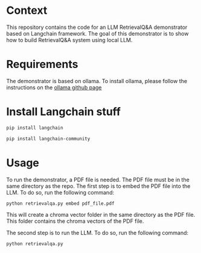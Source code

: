 # Context

This repository contains the code for an LLM RetrievalQ&A demonstrator based on Langchain framework.
The goal of this demonstrator is to show how to build RetrievalQ&A system using local LLM.

# Requirements

The demonstrator is based on ollama. To install ollama, please follow the instructions on the [ollama github page](https://github.com/jmorganca/ollama)

# Install Langchain stuff

```bash
pip install langchain

pip install langchain-community
```

# Usage

To run the demonstrator, a PDF file is needed. The PDF file must be in the same directory as the repo.
The first step is to embed the PDF file into the LLM. To do so, run the following command:

```bash
python retrievalqa.py embed pdf_file.pdf
```

This will create a chroma vector folder in the same directory as the PDF file. This folder contains the chroma vectors of the PDF file.

The second step is to run the LLM. To do so, run the following command:

```bash
python retrievalqa.py
```